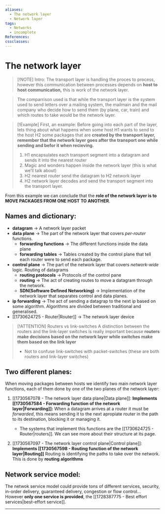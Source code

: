 ```yaml
---
aliases:
  - The network layer
  - Network layer
tags:
  - Networks
  - incomplete
References: 
cssclasses:
---
```

# The network layer

> [!NOTE] Intro: 
> The transport layer is handling the proces to process, however this communication between processes depends on **host to host communication,** this is work of the network layer. 

> The comparrison used is that while the transport layer is the system used to send letters over a mailing system, the mailmain and the mail company who decide how to send them (by plane, car, train) and which routes to take would be the network layer. 


> [!Example] First, an example: 
> Before going into each part of the layer, lets thing about what happens when some host H1 wants to send to the host H2 some packages that are **created by the transport layer, remember that the network layer goes after the transport one while sending and befor it when recieving.**
>
> 1. H1 encapsulates each transport segment into a datagram and sends it into the nearest router
> 2. Magic and wonders happen inside the network layer (this is what we’ll talk about)
> 3. H2 nearest router send the datagram to H2 network layer
> 4. H2 network layer decodes and send the transport segment into the transport layer. 

From this example we can conclude that the **role of the network layer is to MOVE PACKAGES FROM ONE HOST TO ANOTHER**. 


## Names and dictionary: 

+ **datagram** → A network layer packet 
+ **data plane** → The part of the network layer that covers *per-router* functions. 
	+ **forwarding functions** → The different functions inside the data plane
	+ **forwarding tables** → Tables created by the control plane that tell each router were to send each package. 
+ **control plane** → The part of the network layer that covers *network-wide* logic. Routing of datagrams
	+ **routing protocols** → Protocols of the control pane
	+ **routing** → The act of creating routes to move a datagram through the network. 
	+ **SDN(Software Defined Networking)** → Implementation of the network layer that separates control and data planes.
+ **ip forwarding** → The act of sending a datagrap to the next ip based on some algorithm. Algorithms are divided between traditional and generalised.
+ [[1730624725 - Router|Router]] → The network layer device 

> [!ATTENTION] Routers vs link-switches 
> A distinction between the routers and the link-layer switches is really important because **routers make decisions based on the network layer while switches make them based on the link layer**
> + Not to confuse link-switches with packet-switches (these are both routers and link-layer switches) 
## Two different planes: 
When moving packages between hosts we identify two main network layer functions, each of them done by one of the two planes of the network layer:


1. [[1730567078 - The network layer data plane|Data plane]]: 
	**Implements [[1730567584 - Forwarding function of the network layer|Forwarding]]:** When a datagram arrives at a router it must be *forwarded*, this means sending it to the next apropiate router in the path to its destination, blocking it or managing it.
	
   + The systems that implement this functions are the [[1730624725 - Router|routers]]. We can see more about their structure at its page. 
   
2. [[1730567097 - The network layer control plane|Control plane]]:
	**Implements [[1730567598 - Routing function of the network layer|Routing]]** Routing is identifying the paths to take over the network. This is done by **routing algorithms**


## Network service model:
The netwok service model could provide tons of different services, security, in-order delivery, guaranteed delivery, congestion or flow control… However **only one service is provided**, the [[1728387775 - Best effort services|best-effort service]]. 




***

[^1]: [[20240411 - 132633 - Intro to processes|Intro to processes]]